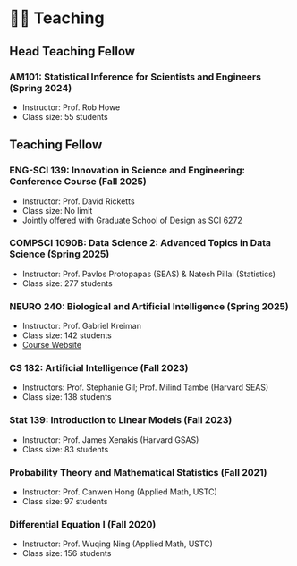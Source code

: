 # 👨‍🏫 Teaching

## Head Teaching Fellow
### AM101: Statistical Inference for Scientists and Engineers (Spring 2024)
- Instructor: Prof. Rob Howe
- Class size: 55 students

## Teaching Fellow
### ENG-SCI 139: Innovation in Science and Engineering: Conference Course (Fall 2025)
- Instructor: Prof. David Ricketts
- Class size: No limit
- Jointly offered with Graduate School of Design as SCI 6272

### COMPSCI 1090B: Data Science 2: Advanced Topics in Data Science (Spring 2025)
- Instructor: Prof. Pavlos Protopapas (SEAS) & Natesh Pillai (Statistics)
- Class size: 277 students

### NEURO 240: Biological and Artificial Intelligence (Spring 2025)
- Instructor: Prof. Gabriel Kreiman
- Class size: 142 students
- [Course Website](https://kreimanlab.com/courses/biological-and-artificial-intelligence/)

### CS 182: Artificial Intelligence (Fall 2023)
- Instructors: Prof. Stephanie Gil; Prof. Milind Tambe (Harvard SEAS)
- Class size: 138 students

### Stat 139: Introduction to Linear Models (Fall 2023)
- Instructor: Prof. James Xenakis (Harvard GSAS)
- Class size: 83 students

### Probability Theory and Mathematical Statistics (Fall 2021)
- Instructor: Prof. Canwen Hong (Applied Math, USTC)
- Class size: 97 students

### Differential Equation I (Fall 2020)
- Instructor: Prof. Wuqing Ning (Applied Math, USTC)
- Class size: 156 students

